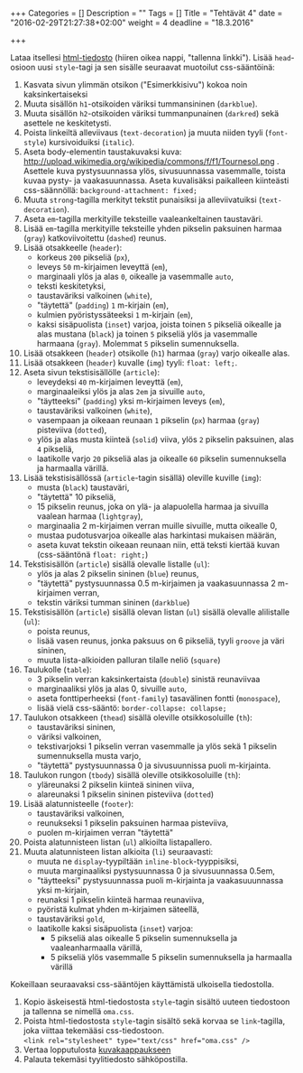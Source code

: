 +++
Categories = []
Description = ""
Tags = []
Title = "Tehtävät 4"
date = "2016-02-29T21:27:38+02:00"
weight = 4
deadline = "18.3.2016"

+++

Lataa itsellesi [html-tiedosto][html-pohja] (hiiren oikea nappi, "tallenna linkki").
Lisää `head`-osioon uusi `style`-tagi ja sen sisälle seuraavat muotoilut css-sääntöinä:

1. Kasvata sivun ylimmän otsikon ("Esimerkkisivu") kokoa noin kaksinkertaiseksi
2. Muuta sisällön `h1`-otsikoiden väriksi tummansininen (`darkblue`).
3. Muuta sisällön `h2`-otsikoiden väriksi tummanpunainen (`darkred`) sekä asettele ne keskitetysti.
4. Poista linkeiltä alleviivaus (`text-decoration`) ja muuta niiden tyyli (`font-style`) kursivoiduiksi (`italic`).
5. Aseta body-elementin taustakuvaksi kuva: http://upload.wikimedia.org/wikipedia/commons/f/f1/Tournesol.png .
    Asettele kuva pystysuunnassa ylös, sivusuunnassa vasemmalle, toista kuvaa pysty- ja vaakasuunnassa. Aseta kuvalisäksi paikalleen
    kiinteästi css-säännöllä: `background-attachment: fixed;`
6. Muuta `strong`-tagilla merkityt tekstit punaisiksi ja alleviivatuiksi (`text-decoration`).
7. Aseta `em`-tagilla merkityille teksteille vaaleankeltainen taustaväri.
1. Lisää `em`-tagilla merkityille teksteille yhden pikselin paksuinen harmaa (`gray`)
    katkoviivoitettu (`dashed`) reunus.
2. Lisää otsakkeelle (`header`):
    - korkeus `200` pikseliä (`px`),
    - leveys `50` m-kirjaimen leveyttä (`em`),
    - marginaali ylös ja alas `0`, oikealle ja vasemmalle `auto`,
    - teksti keskitetyksi,
    - taustaväriksi valkoinen (`white`),
    - "täytettä" (`padding`) `1` m-kirjain (`em`),
    - kulmien pyöristyssäteeksi `1` m-kirjain (`em`),
    - kaksi sisäpuolista (`inset`) varjoa, joista toinen `5` pikseliä oikealle ja alas mustana (`black`)
      ja toinen `5` pikseliä ylös ja vasemmalle harmaana (`gray`). Molemmat `5` pikselin sumennuksella.
3. Lisää otsakkeen (`header`) otsikolle (`h1`) harmaa (`gray`) varjo oikealle alas.
4. Lisää otsakkeen (`header`) kuvalle (`img`) tyyli: `float: left;`.
5. Aseta sivun tekstisisällölle (`article`):
    - leveydeksi `40` m-kirjaimen leveyttä (`em`),
    - marginaaleiksi ylös ja alas `2em` ja sivuille `auto`,
    - "täytteeksi" (`padding`) yksi m-kirjaimen leveys (`em`),
    - taustaväriksi valkoinen (`white`),
    - vasempaan ja oikeaan reunaan `1` pikselin (`px`) harmaa (`gray`) pisteviiva (`dotted`),
    - ylös ja alas musta kiinteä (`solid`) viiva, ylös `2` pikselin paksuinen, alas `4` pikseliä,
    - laatikolle varjo `20` pikseliä alas ja oikealle `60` pikselin sumennuksella ja harmaalla värillä.
6. Lisää tekstisisällössä (`article`-tagin sisällä) oleville kuville (`img`):
    - musta (`black`) taustaväri,
    - "täytettä" 10 pikseliä,
    - 15 pikselin reunus, joka on ylä- ja alapuolella harmaa ja sivuilla vaalean harmaa (`lightgray`),
    - marginaalia 2 m-kirjaimen verran muille sivuille, mutta oikealle 0,
    - mustaa pudotusvarjoa oikealle alas harkintasi mukaisen määrän,
    - aseta kuvat tekstin oikeaan reunaan niin, että teksti kiertää kuvan (css-sääntönä `float: right;`)
7. Tekstisisällön (`article`) sisällä olevalle listalle (`ul`):
    - ylös ja alas 2 pikselin sininen (`blue`) reunus,
    - "täytettä" pystysuunnassa 0.5 m-kirjaimen ja vaakasuunnassa 2 m-kirjaimen verran,
    - tekstin väriksi tumman sininen (`darkblue`)
8. Tekstisisällön (`article`) sisällä olevan listan (`ul`) sisällä olevalle alilistalle (`ul`):
    - poista reunus,
    - lisää vasen reunus, jonka paksuus on 6 pikseliä, tyyli `groove` ja väri sininen,
    - muuta lista-alkioiden palluran tilalle neliö (`square`)
9. Taulukolle (`table`):
    - 3 pikselin verran kaksinkertaista (`double`) sinistä reunaviivaa
    - marginaaliksi ylös ja alas 0, sivuille `auto`,
    - aseta fonttiperheeksi (`font-family`) tasavälinen fontti (`monospace`),
    - lisää vielä css-sääntö: `border-collapse: collapse;`
10. Taulukon otsakkeen (`thead`) sisällä oleville otsikkosoluille (`th`):
    - taustaväriksi sininen,
    - väriksi valkoinen,
    - tekstivarjoksi 1 pikselin verran vasemmalle ja ylös sekä 1 pikselin sumennuksella musta varjo,
    - "täytettä" pystysuunnassa 0 ja sivusuunnissa puoli m-kirjainta.
11. Taulukon rungon (`tbody`) sisällä oleville otsikkosoluille (`th`):
    - yläreunaksi 2 pikselin kiinteä sininen viiva,
    - alareunaksi 1 pikselin sininen pisteviiva (`dotted`)
12. Lisää alatunnisteelle (`footer`):
    - taustaväriksi valkoinen,
    - reunukseksi 1 pikselin paksuinen harmaa pisteviiva,
    - puolen m-kirjaimen verran "täytettä"
13. Poista alatunnisteen listan (`ul`) alkioilta listapallero.
14. Muuta alatunnisteen listan alkioita (`li`) seuraavasti:
    - muuta ne `display`-tyypiltään `inline-block`-tyyppisiksi,
    - muuta marginaaliksi pystysuunnassa 0 ja sivusuunnassa 0.5em,
    - "täytteeksi" pystysuunnassa puoli m-kirjainta ja vaakasuuunnassa yksi m-kirjain,
    - reunaksi 1 pikselin kiinteä harmaa reunaviiva,
    - pyöristä kulmat yhden m-kirjaimen säteellä,
    - taustaväriksi `gold`,
    - laatikolle kaksi sisäpuolista (`inset`) varjoa:
        - 5 pikseliä alas oikealle 5 pikselin sumennuksella ja vaaleanharmaalla värillä,
        - 5 pikseliä ylös vasemmalle 5 pikselin sumennuksella ja harmaalla värillä

Kokeillaan seuraavaksi css-sääntöjen käyttämistä ulkoisella tiedostolla.

1. Kopio äskeisestä html-tiedostosta `style`-tagin sisältö uuteen tiedostoon ja tallenna se nimellä `oma.css`.
2. Poista html-tiedostosta `style`-tagin sisältö sekä korvaa se `link`-tagilla, joka viittaa tekemääsi css-tiedostoon.<br>
    `<link rel="stylesheet" type="text/css" href="oma.css" />`
3. Vertaa lopputulosta [kuvakaappaukseen][mallisivu]
4. Palauta tekemäsi tyylitiedosto sähköpostilla.



[html-pohja]: ../../files/tyyliteltavaa.html "Tyyliteltävä html-tiedosto"
[mallisivu]: ../../files/mallisivu.png "Mallisivu"